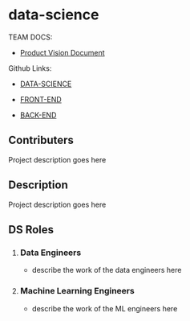 # data-science
TEAM DOCS:
 - [Product Vision Document](https://www.notion.so/nburkhal/Product-Vision-Document-for-Spotify-App-7dfcfe55daea496f804b47f2cac62174)


Github Links:

- [DATA-SCIENCE](https://github.com/Build-Week-Spotify-Song-Recommender/data-science)
 
- [FRONT-END](https://github.com/Build-Week-Spotify-Song-Recommender/front-end)

- [BACK-END](https://github.com/Build-Week-Spotify-Song-Recommender/back-end)

 
## **Contributers**

Project description goes here


## **Description**

Project description goes here

## **DS Roles**

1. ### Data Engineers

    + describe the work of the data engineers here

2. ### Machine Learning Engineers

    + describe the work of the ML engineers here